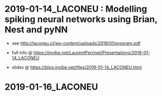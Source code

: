 # 2019-01-14_LACONEU : Modelling spiking neural networks using Brian, Nest and pyNN

 * see http://laconeu.cl/wp-content/uploads/2019/01/program.pdf
  * full info @ https://invibe.net/LaurentPerrinet/Presentations/2019-01-14_LACONEU

   * slides @ https://blog.invibe.net/files/2019-01-14_LACONEU.html
# 2019-01-16_LACONEU
